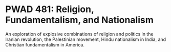 # PWAD 481: Religion, Fundamentalism, and Nationalism

An exploration of explosive combinations of religion and politics in the Iranian revolution, the Palestinian movement, Hindu nationalism in India, and Christian fundamentalism in America.